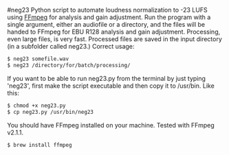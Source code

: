 #neg23
Python script to automate loudness normalization to -23 LUFS using <a href="http://www.ffmpeg.org/">FFmpeg</a> for analysis and gain adjustment. Run the program with a single argument, either an audiofile or a directory, and the files will be handed to FFmpeg for EBU R128 analysis and gain adjustment. Processing, even large files, is very fast. Processed files are saved in the input directory (in a subfolder called neg23.) Correct usage: 
```bash
$ neg23 somefile.wav
$ neg23 /directory/for/batch/processing/
```

If you want to be able to run neg23.py from the terminal by just typing 'neg23', first make the script executable and then copy it to /usr/bin. Like this:
```bash
$ chmod +x neg23.py
$ cp neg23.py /usr/bin/neg23
```

You should have FFmpeg installed on your machine. Tested with FFmpeg v2.1.1.
```bash
$ brew install ffmpeg
```
